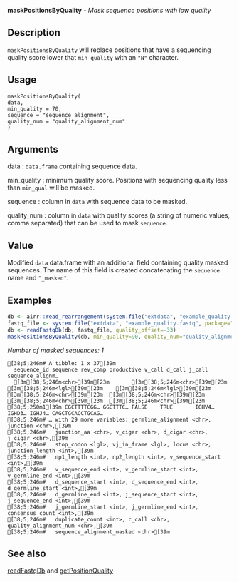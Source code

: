 **maskPositionsByQuality** - *Mask sequence positions with low quality*

Description
--------------------

`maskPositionsByQuality` will replace positions that 
have a sequencing quality score lower that `min_quality` with an
`"N"` character.


Usage
--------------------
```
maskPositionsByQuality(
data,
min_quality = 70,
sequence = "sequence_alignment",
quality_num = "quality_alignment_num"
)
```

Arguments
-------------------

data
:   `data.frame` containing sequence data.

min_quality
:   minimum quality score. Positions with sequencing quality 
less than `min_qual` will be masked.

sequence
:   column in `data` with sequence data to be masked.

quality_num
:   column in `data` with quality scores (a
string of numeric values, comma separated) that can
be used to mask `sequence`.




Value
-------------------

Modified `data` data.frame with an additional field containing 
quality masked sequences. The  name of this field is created 
concatenating the `sequence` name and `"_masked"`.



Examples
-------------------

```R
db <- airr::read_rearrangement(system.file("extdata", "example_quality.tsv", package="alakazam"))
fastq_file <- system.file("extdata", "example_quality.fastq", package="alakazam")
db <- readFastqDb(db, fastq_file, quality_offset=-33)
maskPositionsByQuality(db, min_quality=90, quality_num="quality_alignment_num")
```

*Number of masked sequences: 1*
```
[38;5;246m# A tibble: 1 x 37[39m
  sequence_id sequence rev_comp productive v_call d_call j_call sequence_alignm…
  [3m[38;5;246m<chr>[39m[23m       [3m[38;5;246m<chr>[39m[23m    [3m[38;5;246m<lgl>[39m[23m    [3m[38;5;246m<lgl>[39m[23m      [3m[38;5;246m<chr>[39m[23m  [3m[38;5;246m<chr>[39m[23m  [3m[38;5;246m<chr>[39m[23m  [3m[38;5;246m<chr>[39m[23m           
[38;5;250m1[39m CGCTTTTCGG… GGCTTTC… FALSE    TRUE       IGHV4… IGHD3… IGHJ4… CAGCTGCACCTGCAG…
[38;5;246m# … with 29 more variables: germline_alignment <chr>, junction <chr>,[39m
[38;5;246m#   junction_aa <chr>, v_cigar <chr>, d_cigar <chr>, j_cigar <chr>,[39m
[38;5;246m#   stop_codon <lgl>, vj_in_frame <lgl>, locus <chr>, junction_length <int>,[39m
[38;5;246m#   np1_length <int>, np2_length <int>, v_sequence_start <int>,[39m
[38;5;246m#   v_sequence_end <int>, v_germline_start <int>, v_germline_end <int>,[39m
[38;5;246m#   d_sequence_start <int>, d_sequence_end <int>, d_germline_start <int>,[39m
[38;5;246m#   d_germline_end <int>, j_sequence_start <int>, j_sequence_end <int>,[39m
[38;5;246m#   j_germline_start <int>, j_germline_end <int>, consensus_count <int>,[39m
[38;5;246m#   duplicate_count <int>, c_call <chr>, quality_alignment_num <chr>,[39m
[38;5;246m#   sequence_alignment_masked <chr>[39m

```



See also
-------------------

[readFastqDb](readFastqDb.md) and [getPositionQuality](getPositionQuality.md)






